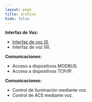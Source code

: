 ```yaml
---
layout: page
title: archivo
hide: false
---
```


**Interfaz de Voz:**
 - [Interfaz de voz (I)](/2017/05/07/interfaz_voz_I).
 - Interfaz de voz (II).
 
 **Comunicaciones:**
 - Acceso a dispositivos MODBUS.
 - Acceso a dispositivos TCP/IP.
 
 **Comunicaciones:**
- Control de iluminación mediante voz.
- Control de ACS mediante voz.
